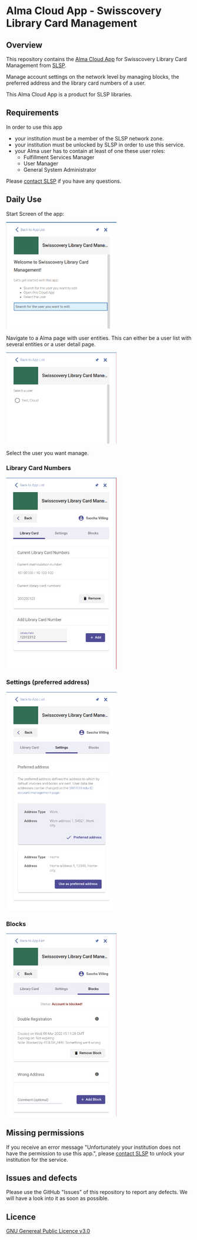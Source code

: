# Alma Cloud App - Swisscovery Library Card Management
## Overview

This repository contains the [Alma Cloud App](https://developers.exlibrisgroup.com/cloudapps/) for Swisscovery Library Card Management from [SLSP](https://slsp.ch/).

Manage account settings on the network level by managing blocks, the preferred address and the library card numbers of a user.

This Alma Cloud App is a product for SLSP libraries.

## Requirements

In order to use this app

- your institution must be a member of the SLSP network zone.
- your institution must be unlocked by SLSP in order to use this service.
- your Alma user has to contain at least of one these user roles:
    - Fulfillment Services Manager
    - User Manager
    - General System Administrator

Please [contact SLSP](https://slsp.ch/en/contact) if you have any questions.

## Daily Use

Start Screen of the app:

<img src=./preview/welcome.png alt="drawing" width="300"/>

Navigate to a Alma page with user entities. 
This can either be a user list with several entities or a user detail page. 

<img src=./preview/userlist.png alt="drawing" width="300"/>

Select the user you want manage.

### Library Card Numbers
<img src=./preview/app1.png alt="drawing" width="300"/>

### Settings (preferred address)
<img src=./preview/app2.png alt="drawing" width="300"/>

### Blocks
<img src=./preview/app3.png alt="drawing" width="300"/>

## Missing permissions

If you receive an error message "Unfortunately your institution does not have the permission to use this app.", please [contact SLSP](https://slsp.ch/en/contact) to unlock your institution for the service.

## Issues and defects
Please use the GitHub "Issues" of this repository to report any defects. We will have a look into it as soon as possible.

## Licence 

[GNU Genereal Public Licence v3.0](https://github.com/Swiss-Library-Service-Platform/registration-cloud-app/blob/main/LICENCE)